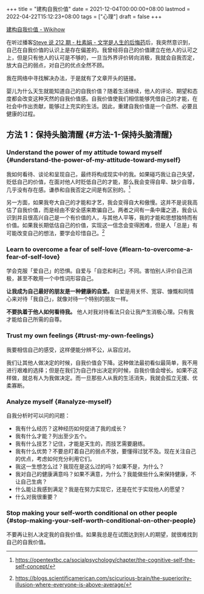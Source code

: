 +++
title = "建构自我价值"
date = 2021-12-04T00:00:00+08:00
lastmod = 2022-04-22T15:12:23+08:00
tags = ["心理"]
draft = false
+++

[建构自我价值 - Wikihow](https://zh.wikihow.com/%E5%BB%BA%E6%9E%84%E8%87%AA%E6%88%91%E4%BB%B7%E5%80%BC)

在听过播客[Steve 说 212 期 - 杜素娟 - 文学是人生的后悔药](https://www.xiaoyuzhoufm.com/episode/5fca27e0dee9c1e16d0eb010)后，我突然意识到，自己在自我价值的认识上是存在偏差的。我曾经将自己的价值建立在他人的认可之上，但是只有他人的认可是不够的，一旦当外界评价转向消极，我就会自我否定，放大自己的弱点，对自己的优点全然不顾。

我在网络中寻找解决办法，于是就有了文章开头的链接。

婴儿为什么天生就能知道自己的自我价值？随着生活继续，他人的评论、期望和态度都会改变这种天然的自我价值感。自我价值使我们相信能够凭借自己的才能，在社会中作出贡献，能够过上充实的生活。因此，重建自我价值是一个自然、必要且健康的过程。

## 方法 1：保持头脑清醒 {#方法-1-保持头脑清醒}

### Understand the power of my attitude toward myself {#understand-the-power-of-my-attitude-toward-myself}

我如何看待、谈论和呈现自己，最终将构成现实中的我。如果碰巧我让自己失望，贬低自己的价值，在面对他人时贬低自己的才能，那么我会变得自卑、缺少自尊，几乎没有存在感。谦恭和自我否定之间是有区别的。[^fn:1]

另一方面，如果我夸大自己的才能和才艺，我会变得自大和傲慢。这并不是说我高估了自我价值，而是经由不安全感来欺骗自己。两者之间有一条中庸之道，我会认识到并且很高兴自己是一个有价值的人，与其他人平等，我的才能和思想独特而有价值。如果我长期低估自己的价值，实现这一信念会变得困难，但是人「总是」有可能改变自己的想法，要学会珍惜自己。[^fn:2]

### Learn to overcome a fear of self-love {#learn-to-overcome-a-fear-of-self-love}

学会克服「爱自己」的恐惧。自爱与「自恋和利己」不同。害怕别人评价自己消极，甚至不敢用一个中性词形容自己。

**让我成为自己最好的朋友是一种健康的自爱。** 自爱是用关怀、宽容、慷慨和同情心来对待「我自己」，就像对待一个特别的朋友一样。

**不要执着于他人如何看待我。** 他人对我对待看法只会让我产生消极心理。只有我才能给自己所需的自尊。

### Trust my own feelings {#trust-my-own-feelings}

我要相信自己的感受，这样便能分辨不公，从容应对。

我们让其他人做决定的时候，自我价值会下降。这种做法最初看似最简单，我不用进行艰难的选择；但是在我们为自己作出决定的时候，自我价值会增长。如果不这样做，就总有人为我做决定。而一旦那些人从我的生活消失，我就会孤立无援、优柔寡断。

### Analyze myself {#analyze-myself}

自我分析时可以问的问题：

- 我有什么经历？这种经历如何促进了我的成长？
- 我有什么才能？列出至少五个。
- 我有什么技艺？记住，才能是天生的，而技艺需要磨练。
- 我有什么优势？不要总盯着自己的弱点不放，要懂得过犹不及。现在关注自己的优点，考虑如何充分利用它们。
- 我这一生想怎么过？我现在是这么过的吗？如果不是，为什么？
- 我对自己的健康满意吗？如果不满意，为什么？我能做些什么来保持健康，不让自己生病？
- 什么能让我感到满足？我是在努力实现它，还是在忙于实现他人的愿望？
- 什么对我很重要？

### Stop making your self-worth conditional on other people {#stop-making-your-self-worth-conditional-on-other-people}

不要再让别人决定我的自我价值。如果我总是在试图达到别人的期望，就很难找到自己的自我价值。

[^fn:1]: <https://opentextbc.ca/socialpsychology/chapter/the-cognitive-self-the-self-concept/>
[^fn:2]: <https://blogs.scientificamerican.com/scicurious-brain/the-superiority-illusion-where-everyone-is-above-average/>
